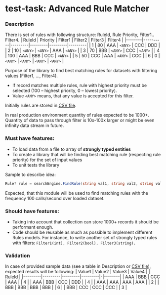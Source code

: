 # test-task: Advanced Rule Matcher

###  Description

There is set of rules with following structure: RuleId, Rule Priority, Filter1.. Filter4.
| RuleId | Priority | Filter1 | Filter2 | Filter3 | Filter4 |
|--------|----------|---------|---------|---------|---------|
| 1      | 80       | AAA     | `<ANY>` | CCC     | DDD     |
| 2      | 10       | `<ANY>` | `<ANY>` | AAA     | `<ANY>` |
| 3      | 70       | BBB     | `<ANY>` | CCC     | `<ANY>` |
| 4      | 100      | AAA     | BBB     | CCC     | `<ANY>` |
| 5      | 50       | CCC     | AAA     | `<ANY>` | CCC     |
| 6      | 0        | `<ANY>` | `<ANY>` | `<ANY>` | `<ANY>` |

Purpose of the library to find best matching rules for datasets with filtering values (Filter1, ..., Filter4).
-  If record matches multiple rules, rule with highest priority must be selected (100 – highest priority, 0 – lowest priority). 
- Value `<ANY>` means, that any value is accepted for this filter.

Initially rules are stored in [CSV file](/AdvancedRuleMatcher/Assets/SampleData.csv).

In real production environment quantity of rules expected to be 1000+. Quantity of data to pass through filter is 10x-100x larger or might be even infinity data stream in future.

### Must have features:
- To load data from a file to array of **strongly typed entities**
- To create a library that will be finding best matching rule (respecting rule priority) for the set of input values
- To unit tests the library

Sample to describe idea:
```csharp
Rule? rule = searchEngine.FindRule(string val1, string val2, string val3, string val4);
```

Expected, that this module will be used to find matching rules with the frequency 100 calls/second over loaded dataset.

### Should have features:
- Taking into account that collection can store 1000+ records it should be performant enough.
- Code should be reusable as much as possible to implement different Rules models. For instance, to write another set of strongly typed rules with filters: `Filter1(int), Filter2(bool), Filter3(string).`


### Validation
In case of provided sample data (see a table in Description or [CSV file](/AdvancedRuleMatcher/Assets/SampleData.csv)), expected results will be following:
| Value1  | Value2  | Value3  | Value4  | | RuleId |
|---------|---------|---------|---------|-|--------|
| AAA     | BBB     | CCC     | AAA     | |  4     |
| AAA     | BBB     | CCC     | DDD     | |  4     |
| AAA     | AAA     | AAA     | AAA     | |  2     |
| BBB     | BBB     | BBB     | BBB     | |  6     |
| BBB     | CCC     | CCC     | CCC     | |  3     |
